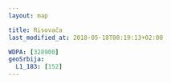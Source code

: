 ```yaml
---
layout: map

title: Risovača
last_modified_at: 2018-05-18T00:19:13+02:00

WDPA: [328900]
geoSrbija:
  L1_183: [152]
---
```


